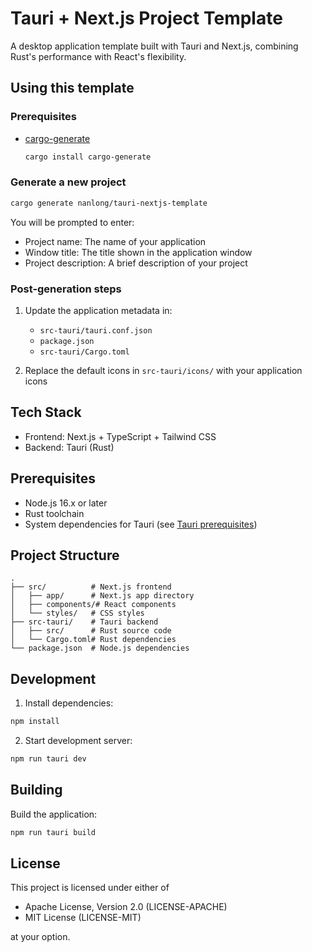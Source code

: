 # Tauri + Next.js Project Template

A desktop application template built with Tauri and Next.js, combining Rust's performance with React's flexibility.

## Using this template

### Prerequisites

- [cargo-generate](https://github.com/cargo-generate/cargo-generate)
  ```bash
  cargo install cargo-generate
  ```

### Generate a new project

```bash
cargo generate nanlong/tauri-nextjs-template
```

You will be prompted to enter:

- Project name: The name of your application
- Window title: The title shown in the application window
- Project description: A brief description of your project

### Post-generation steps

1. Update the application metadata in:

   - `src-tauri/tauri.conf.json`
   - `package.json`
   - `src-tauri/Cargo.toml`

2. Replace the default icons in `src-tauri/icons/` with your application icons

## Tech Stack

- Frontend: Next.js + TypeScript + Tailwind CSS
- Backend: Tauri (Rust)

## Prerequisites

- Node.js 16.x or later
- Rust toolchain
- System dependencies for Tauri (see [Tauri prerequisites](https://tauri.app/v1/guides/getting-started/prerequisites))

## Project Structure

```text
.
├── src/          # Next.js frontend
│   ├── app/      # Next.js app directory
│   ├── components/# React components
│   └── styles/   # CSS styles
├── src-tauri/    # Tauri backend
│   ├── src/      # Rust source code
│   └── Cargo.toml# Rust dependencies
└── package.json  # Node.js dependencies
```

## Development

1. Install dependencies:

```bash
npm install
```

2. Start development server:

```bash
npm run tauri dev
```

## Building

Build the application:

```bash
npm run tauri build
```

## License

This project is licensed under either of

- Apache License, Version 2.0 (LICENSE-APACHE)
- MIT License (LICENSE-MIT)

at your option.
